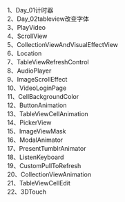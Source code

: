 1、Day_01计时器<br />
2、Day_02tableview改变字体<br />
3、PlayVideo<br />
4、ScrollView<br />
5、CollectionViewAndVisualEffectView<br />
6、Location<br />
7、TableViewRefreshControl<br />
8、AudioPlayer<br />
9、ImageScrollEffect<br />
10、VideoLoginPage<br />
11、CellBackgroundColor<br />
12、ButtonAnimation<br />
13、TableViewCellAnimation<br />
14、PickerView<br />
15、ImageViewMask<br />
16、ModalAnimator<br />
17、PresentTumblrAnimator<br />
18、ListenKeyboard<br />
19、CustomPullToRefresh <br />
20、CollectionViewAnimation <br />
21、TableViewCellEdit <br />
22、3DTouch <br />
